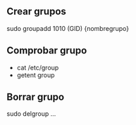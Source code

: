 ## Crear grupos
sudo groupadd 1010 (GID) {nombregrupo}

## Comprobar grupo
* cat /etc/group
* getent group

## Borrar grupo
sudo delgroup ...
